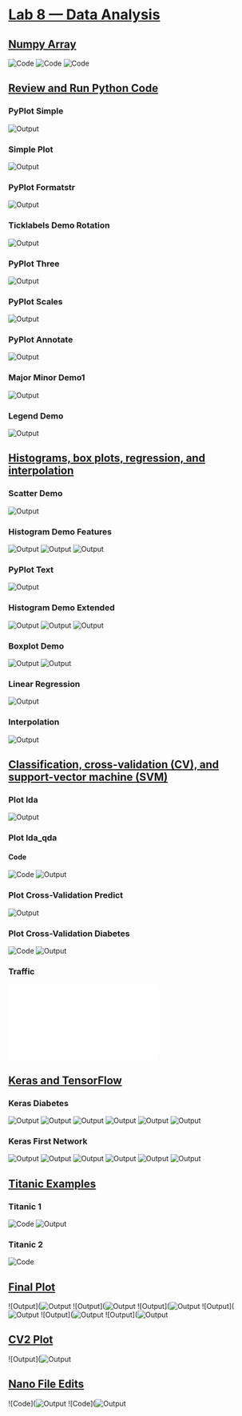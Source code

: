 # **<ins>Lab 8 — Data Analysis </ins>**
## **<ins> Numpy Array</ins>**
![Code](Numpy_Array(1).png)
![Code](Numpy_Array(2).png)
![Code](Numpy_Array(3).png)

## **<ins> Review and Run Python Code </ins>** 
### **PyPlot Simple**
![Output](output_pyplot_simple.py.png)
### **Simple Plot**
![Output](output_simple_plot.py.png)
### **PyPlot Formatstr**
![Output](output_pyplot_formatstr.py.png)
### **Ticklabels Demo Rotation**
![Output](output_ticklabels_demo_rotation.py.png)
### **PyPlot Three**
![Output](output_pyplot_three.py.png)
### **PyPlot Scales**
![Output](output_pyplot_scales.py.png)
### **PyPlot Annotate**
![Output](output_pyplot_annotate.py.png)
### **Major Minor Demo1**
![Output](output_major_minor_demo1.py.png)
### **Legend Demo**
![Output](output_legend_demo.py.png)

## **<ins> Histograms, box plots, regression, and interpolation </ins>** 
### **Scatter Demo**
![Output](output_scatter_demo.py.png)
### **Histogram Demo Features**
![Output](output_histogram_demo_features.py(1).png)
![Output](output_histogram_demo_features.py(2).png)
![Output](output_histogram_demo_features.py(3).png)
### **PyPlot Text**
![Output](python3_pyplot_text.py.png)
### **Histogram Demo Extended**
![Output](output_histogram_demo_features.py(1).png)
![Output](output_histogram_demo_features.py(2).png)
![Output](output_histogram_demo_features.py(3).png)
### **Boxplot Demo**
![Output](output_boxplot_demo.py(1).png)
![Output](output_boxplot_demo.py(2).png)
### **Linear Regression**
![Output](output_linreg.py.png)
### **Interpolation**
![Output](output_interpolation.py.png)

## **<ins> Classification, cross-validation (CV), and support-vector machine (SVM) </ins>** 
### **Plot lda**
![Output](output_plot_lda.py.png)
### **Plot lda_qda**
#### **Code**
![Code](code_plot_lda_qda.py.png)
![Output](output_plot_lda_qda.py.png)
### **Plot Cross-Validation Predict**
![Output](output_plot_cv_predict.py.png)
### **Plot Cross-Validation Diabetes**
![Code](code_plot_cv_diabetes.py.png)
![Output](output_plot_cv_diabetes.py.png)
### **Traffic**
![Output](output_plot_cv_diabetes.py)

## **<ins> Keras and TensorFlow </ins>** 
### **Keras Diabetes**
![Output](output_keras_diabetes.py.png)
![Output](output_keras_diabetes.py(2).png)
![Output](output_keras_diabetes.py(3).png)
![Output](output_keras_diabetes.py(4).png)
![Output](output_keras_diabetes.py(5).png)
![Output](output_keras_diabetes.py(6).png)

### **Keras First Network**
![Output](output_keras_first_network.py.png)
![Output](output_keras_first_network.py(2).png)
![Output](output_keras_first_network.py(3).png)
![Output](output_keras_first_network.py(4).png)
![Output](output_keras_first_network.py(5).png)
![Output](output_keras_first_network.py(6).png)

## **<ins> Titanic Examples </ins>** 
### **Titanic 1**
![Code](code_titanic_1.py.png)
![Output](output_titanic_1.py.png)
### **Titanic 2**
![Code](output_titanic_2.py.png)

## **<ins> Final Plot </ins>** 
![Output](![Output](Temperature_CPU_Usage.png)
![Output](![Output](CPU_Usage_Histogram.png)
![Output](![Output](Temperature_Histogram.png)
![Output](![Output](CPU_Usage_BoxPlot.png)
![Output](![Output](Temperature_BoxPlot.png)
![Output](![Output](Temperature_versus_CPU_Usage.png)

## **<ins> CV2 Plot </ins>** 
![Output](![Output](Predicted_Vs_Temperature.png)

## **<ins> Nano File Edits </ins>** 
![Code](![Output](Nano_File.png)
![Code](![Output](Nano_File(2).png)




